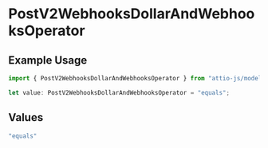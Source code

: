 # PostV2WebhooksDollarAndWebhooksOperator

## Example Usage

```typescript
import { PostV2WebhooksDollarAndWebhooksOperator } from "attio-js/models/operations";

let value: PostV2WebhooksDollarAndWebhooksOperator = "equals";
```

## Values

```typescript
"equals"
```